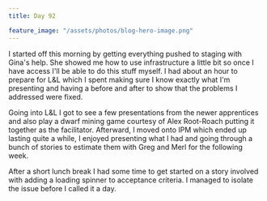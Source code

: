 ```yaml
---
title: Day 92

feature_image: "/assets/photos/blog-hero-image.png"
---
```


I started off this morning by getting everything pushed to staging with Gina's help. She showed me how to use
infrastructure a little bit so once I have access I'll be able to do this stuff myself. I had about an hour to
prepare for L&L which I spent making sure I know exactly what I'm presenting and having a before and after to show
that the problems I addressed were fixed.

Going into L&L I got to see a few presentations from the newer apprentices and also play a dwarf mining game
courtesy of Alex Root-Roach putting it together as the facilitator. Afterward, I moved onto IPM which ended up
lasting quite a while, I enjoyed presenting what I had and going through a bunch of stories to estimate them
with Greg and Merl for the following week.

After a short lunch break I had some time to get started on a story involved with adding a loading spinner to
acceptance criteria. I managed to isolate the issue before I called it a day.